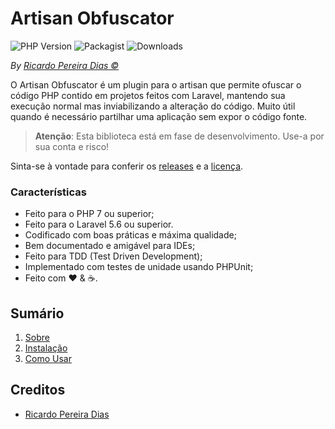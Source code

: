 # Artisan Obfuscator

![PHP Version](https://img.shields.io/packagist/php-v/plexi/artisan-obfuscator.svg)
![Packagist](https://img.shields.io/packagist/v/plexi/artisan-obfuscator.svg)
![Downloads](https://img.shields.io/packagist/dm/plexi/artisan-obfuscator.svg)

*By [Ricardo Pereira Dias &copy;](https://rpdesignerfly.github.io)*

O Artisan Obfuscator é um plugin para o artisan que permite ofuscar o código PHP contido em projetos feitos com Laravel, mantendo sua execução normal mas inviabilizando a alteração do código. Muito útil quando é necessário partilhar uma aplicação sem expor o código fonte.

> **Atenção**:
> Esta biblioteca está em fase de desenvolvimento. Use-a por sua conta e risco!

Sinta-se à vontade para conferir os [releases](https://github.com/rpdesignerfly/artisan-obfuscator/releases) e a [licença](license.md).

### Características

  * Feito para o PHP 7 ou superior;
  * Feito para o Laravel 5.6 ou superior.
  * Codificado com boas práticas e máxima qualidade;
  * Bem documentado e amigável para IDEs;
  * Feito para TDD (Test Driven Development);
  * Implementado com testes de unidade usando PHPUnit;
  * Feito com :heart: &amp; :coffee:.

  ## Sumário

1. [Sobre](docs/01-About.md)
2. [Instalação](docs/02-Installation.md)
3. [Como Usar](docs/03-Usage.md)

## Creditos

- [Ricardo Pereira Dias](https://rpdesignerfly.github.io)
